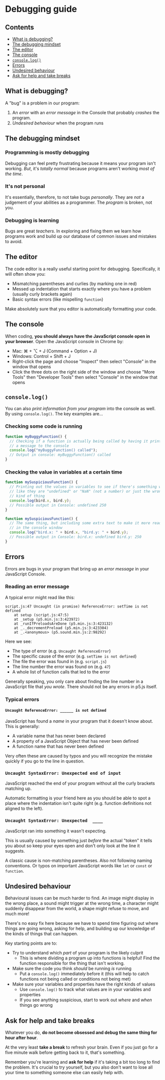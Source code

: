 # Debugging guide

## Contents

- [What is debugging?](#what-is-debugging)
- [The debugging mindset](#the-debugging-mindset)
- [The editor](#the-editor)
- [The console](#the-console)
- [`console.log()`](#consolelog)
- [Errors](#errors)
- [Undesired behaviour](#behavioural-issues)
- [Ask for help and take breaks](#ask-for-help-and-take-breaks)

## What is debugging?

A "bug" is a problem in our program:

1. An *error* with an *error message* in the Console that probably *crashes* the program.
2. *Undesired behaviour* when the program runs

## The debugging mindset

### Programming is mostly debugging

Debugging can feel pretty frustrating because it means your program isn't working. *But*, it's *totally normal* because programs aren't working *most of the time*.

### It's not personal

It's essentially, therefore, to not take bugs *personally*. They are *not* a judgement of your abilities as a programmer. The *program* is broken, not you.

### Debugging is learning

Bugs are great *teachers*. In exploring and fixing them we learn how programs work and build up our database of common issues and mistakes to avoid.

## The editor

The code editor is a really useful starting point for debugging. Specifically, it will often show you:

- Mismatching parentheses and curlies (by marking one in red)
- Messed up indentation that starts exactly where you have a problem (usually curly brackets again)
- Basic syntax errors (like mispelling `function`)

Make absolutely sure that you editor is automatically formatting your code.

## The console

When coding, **you should always have the JavaScript console open in your browser**. Open the JavaScript console in Chrome by:

- Mac: ⌘ + ⌥ + J (Command + Option + J)
- Windows: Control + Shift + J
- Right-click the page and choose "Inspect" then select "Console" in the window that opens
- Click the three dots on the right side of the window and choose "More Tools" then "Developer Tools" then select "Console" in the window that opens

## `console.log()`

You can also *print information from your program* into the console as well. By using `console.log()`. The key examples are...

### Checking some code is running

```javascript
function myBuggyFunction() {
  // Checking if a function is actually being called by having it print
  // a message to the console
  console.log("myBuggyFunction() called");
  // Output in console: myBuggyFunction() called
}
```

### Checking the value in variables at a certain time

```javascript
function mySuspiciousFunction() {
  // Printing out the values in variables to see if there's something wrong
  // like they are "undefined" or "NaN" (not a number) or just the wrong
  // kind of thing
  console.log(bird.x, bird.y);
  // Possible output in Console: undefined 250 
}
```

```javascript
function mySuspiciousFunction() {
  // The same thing, but including some extra text to make it more readable
  // in the console window
  console.log("bird.x: " + bird.x, "bird.y: " + bird.y);
  // Possible output in Console: bird.x: undefined bird.y: 250
}
```

## Errors

Errors are bugs in your program that bring up an *error message* in your JavaScript Console.

### Reading an error message

A typical error might read like this:

```
script.js:47 Uncaught (in promise) ReferenceError: setTime is not defined
    at setup (script.js:47:5)
    at _setup (p5.min.js:3:423972)
    at _runIfPreloadsAreDone (p5.min.js:3:423132)
    at _._decrementPreload (p5.min.js:3:423304)
    at _.<anonymous> (p5.sound.min.js:2:98292)
```

Here we see:

- The type of error (e.g. `Uncaught ReferenceError`)
- The specific cause of the error (e.g. `setTime is not defined`)
- The file the error was found in (e.g. `script.js`)
- The line number the error was found on (e.g. `47`)
- A whole list of function calls that led to the error

Generally speaking, you only care about finding the line number in a JavaScript file that *you wrote*. There should not be any errors in p5.js itself.

### Typical errors

#### `Uncaught ReferenceError: ______ is not defined`

JavaScript has found a *name* in your program that it doesn't know about. This is generally:

- A variable name that has never been declared
- A property of a JavaScript Object that has never been defined
- A function name that has never been defined

Very often these are caused by typos and you will recognize the mistake quickly if you go to the line in question.

### `Uncaught SyntaxError: Unexpected end of input`

JavaScript reached the end of your program without all the curly brackets matching up. 

Automatic formatting is your friend here as you should be able to spot a place where the indentation isn't quite right (e.g. function definitions not aligned to the left).

### `Uncaught SyntaxError: Unexpected  ____`

JavaScript ran into something it wasn't expecting. 

This is usually caused by something just *before* the actual "token" it tells you about so keep your eyes open and don't only look at the line it suggests. 

A classic cause is non-matching parentheses. Also not following naming conventions. Or typos on important JavaScript words like `let` or `const` or `function`.

## Undesired behaviour

Behavioural issues can be much harder to find. An image might display in the wrong place, a sound might trigger at the wrong time, a character might suddenly disappear from the world, a shape might refuse to move, and much more!

There's no easy fix here because we have to spend time figuring out where things are going wrong, asking for help, and building up our knowledge of the kinds of things that can happen. 

Key starting points are to:

- Try to understand which *part* of your program is the likely culprit 
  - This is where dividing a program up into functions is helpful! Find the function responsible for the thing that isn't working.
- Make sure the code you think *should* be running *is* running
  - Put a `console.log()` immediately before it (this will help to catch functions not being called or conditions not being met)
- Make sure your variables and properties have the right kinds of values
  - Use `console.log()` to track what values are in your variables and properties 
  - If you see anything suspicious, start to work out *where* and *when* things go wrong

## Ask for help and take breaks

Whatever you do, **do not become obsessed and debug the same thing for hour after hour**.

At the very least **take a break** to refresh your brain. Even if you just go for a five minute walk before getting back to it, that's something.

Remember you're learning and **ask for help** if it's taking a bit too long to find the problem. It's crucial to try yourself, but you also don't want to lose all your time to something someone else can easily help with.